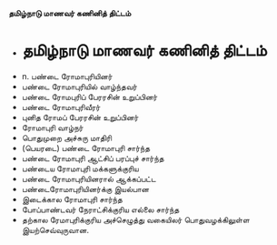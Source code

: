 **தமிழ்நாடு மாணவர் கணினித் திட்டம்**
- # தமிழ்நாடு மாணவர் கணினித் திட்டம்
- n. பண்டை ரோமாபுரியினர்
- பண்டை ரோமாபுரியில் வாழ்ந்தவர்
- பண்டை ரோமபுரிப் பேரரசின் உறுப்பினர்
- பண்டை ரோமாபுரிவீரர்
- புனித ரோமப் பேரரசின் உறுப்பினர்
- ரோமாபுரி வாழ்நர்
- பொதுமுறை அச்சுரு மாதிரி
- (பெயரடை) பண்டை ரோமாபுரி சார்ந்த
- பண்டை ரோமாபுரி ஆட்சிப் பரப்புச் சார்ந்த
- பண்டைய ரோமாபுரி மக்களுக்குரிய
- பண்டை ரோமாபுரியினரால் ஆக்கப்பட்ட
- பண்டைரோமாபுரியினர்க்கு இயல்பான
- இடைக்கால ரோமாபுரி சார்ந்த
- போப்பாண்டவர் நேராட்சிக்குரிய எல்லை சார்ந்த
- தற்கால ரேமாபுரிக்குரிய அச்செழுத்து வகையிலர் பொதுவழக்கிலுள்ள இயற்செவ்வுருவான.

